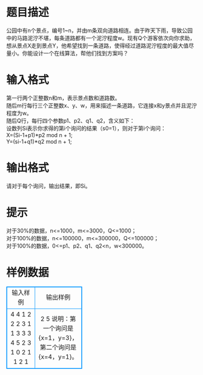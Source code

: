 # 

 
 # 题目描述 
公园中有n个景点，编号1~n，并由m条双向道路相连。由于昨天下雨，导致公园中的马路泥泞不堪，每条道路都有一个泥泞程度w。现有Q个游客依次向你求助，想从景点X走到景点Y，他希望找到一条道路，使得经过道路泥泞程度的最大值尽量小。你能设计一个在线算法，帮他们找到方案吗？ 

 
 # 输入格式 
第一行两个正整数n和m，表示景点数和道路数。<BR>随后m行每行三个正整数x、y、w，用来描述一条道路，它连接x和y景点并且泥泞程度为w。<BR>随后Q行，每行四个参数p1、p2、q1、q2，含义如下：<BR>设数列Si表示你求得的第i个询问的结果（s0=1），则对于第i个询问：<BR>X=(Si-1+p1)*p2&nbsp;mod&nbsp;n&nbsp;+&nbsp;1;<BR>Y=(si-1+q1)*q2&nbsp;mod&nbsp;n&nbsp;+&nbsp;1;<BR> 

 
 # 输出格式 
请对于每个询问，输出结果，即Si。 

 
 # 提示 
对于30%的数据，n&lt;=1000，m&lt;=3000，Q&lt;=1000；<BR>对于100%的数据，n&lt;=100000，m&lt;=300000，Q&lt;=100000；<BR>对于100%的数据，0&lt;=p1、p2、q1、q2&lt;n，w&lt;300000。<BR> 
# 样例数据
<style>
        table,table tr th, table tr td { border:1px solid #0094ff; }
        table { width: 200px; min-height: 25px; line-height: 25px; text-align: center; border-collapse: collapse;}   
    </style>
<table>
	<tr>
		<td>输入样例</td>
		<td>输出样例</td>
	</tr>
<tr><td>4 4
1 2 2
2 3 1
1 3 3
3 4 5
2
3 1 0 2
1 1 2 1
</td><td>2
5
说明：第一个询问是{x=1，y=3}，第二个询问是{x=4，y=1}。
</td></tr></table>
